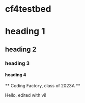 # cf4testbed
# heading 1
## heading 2
### heading 3
#### heading 4

** Coding Factory, class of 2023A **

Hello, edited with vi!

